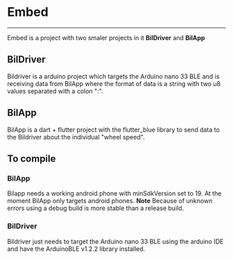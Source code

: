 # Embed
---
Embed is a project with two smaler projects in it **BilDriver** and **BilApp**

## BilDriver
Bildriver is a arduino project which targets the Arduino nano 33 BLE and is receiving data from BilApp where the format of data is a string with two u8 values separated with a colon ":".


## BilApp
BilApp is a dart + flutter project with the flutter_blue library to send data to the Bildriver about the individual "wheel speed".



## To compile

### BilApp
Bilapp needs a working android phone with minSdkVersion set to 19.
At the moment BilApp only targets android phones.
**Note**
Because of unknown errors using a debug build is more stable than a release build.


### BilDriver
Bildriver just needs to target the Arduino nano 33 BLE using the arduino IDE and have the ArduinoBLE v1.2.2 library installed.
